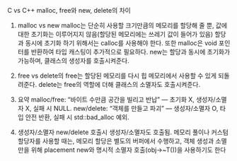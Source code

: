 C vs C++
malloc, free와 new, delete의 차이
1. malloc vs new
malloc는 단순히 사용할 크기만큼의 메모리를 할당해 줄 뿐, 값에 대한 초기화는 이루어지지 않음(할당된 메모리에는 쓰레기 값이 들어가 있음)
할당과 동시에 초기화 하기 위해서는 calloc를 사용해야 한다.
또한 malloc은 void 포인터를 반환하여 타입 캐스팅이 추가적으로 필요하다.
new는 할당과 동시에 초기화가 가능하며, 클래스의 생성자를 호출시켜준다. 

2. free vs delete의
free는 할당된 메모리를 다시 힙 메모리에서 사용할 수 있게 되돌려준다.
delete는 free의 역할에 더해 클래스의 소멸자도 호출시켜준다.

3. 요약
malloc/free: “바이트 수만큼 공간을 빌리고 반납” — 초기화 X, 생성자/소멸자 X, 실패 시 NULL.
new/delete: “객체를 만들고 파괴” — 생성자/소멸자 O, 타입 안전 반환, 실패 시 std::bad_alloc 예외.

4. 생성자/소멸자
new/delete 호출시 생성자/소멸자도 호출됨.
메모리 풀이나 커스텀 할당자를 사용할 때는,
메모리 할당은 별도의 버퍼에서 수행하고,
객체 생성과 소멸만을 위해 placement new와 명시적 소멸자 호출(obj->~T())을 사용하기도 한다
